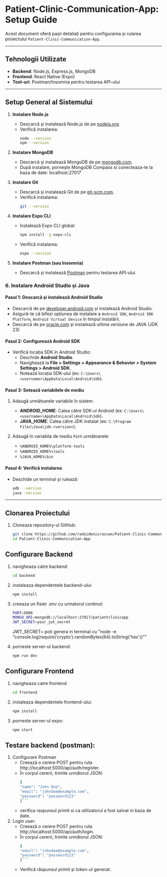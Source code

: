 # Patient-Clinic-Communication-App: Setup Guide

Acest document oferă pașii detaliați pentru configurarea și rularea proiectului `Patient-Clinic-Communication-App`.

---

## Tehnologii Utilizate

- **Backend**: Node.js, Express.js, MongoDB
- **Frontend**: React Native (Expo)
- **Tool-uri**: Postman/Insomnia pentru testarea API-ului

---

## Setup General al Sistemului

1. **Instalare Node.js**
   - Descarcă și instalează Node.js de pe [nodejs.org](https://nodejs.org).
   - Verifică instalarea:
     ```bash
     node --version
     npm --version
     ```

2. **Instalare MongoDB**
   - Descarcă și instalează MongoDB de pe [mongodb.com](https://www.mongodb.com/try/download/community).
   - După instalare, pornește MongoDB Compass si conecteaza-te la baza de date: localhost:27017
   


3. **Instalare Git**
   - Descarcă și instalează Git de pe [git-scm.com](https://git-scm.com/).
   - Verifică instalarea:
     ```bash
     git --version
     ```

4. **Instalare Expo CLI**
   - Instalează Expo CLI global:
     ```bash
     npm install -g expo-cli
     ```
   - Verifică instalarea:
     ```bash
     expo --version
     ```

5. **Instalare Postman (sau Insomnia)**
   - Descarcă și instalează [Postman](https://www.postman.com/) pentru testarea API-ului.

### 6. **Instalare Android Studio și Java**
   #### Pasul 1: Descarcă și instalează Android Studio
   - Descarcă de pe [developer.android.com](https://developer.android.com/studio) și instalează Android Studio.
   - Asigură-te că bifezi opțiunea de instalare a `Android SDK`, `Android SDK Platform`, `Android Virtual Device` în timpul instalării.
   - Descarcă de pe [oracle.com](https://www.oracle.com/java/technologies/downloads/?er=221886#jdk23-windows) și instalează ultima versiune de JAVA (JDK 23)

   #### Pasul 2: Configurează Android SDK
   - Verifică locația SDK în Android Studio:
     - Deschide **Android Studio**.
     - Navighează la **File > Settings > Appearance & Behavior > System Settings > Android SDK**.
     - Notează locația SDK-ului (ex: `C:\Users\<username>\AppData\Local\Android\Sdk`).

   #### Pasul 3: Setează variabilele de mediu
   1. Adaugă următoarele variabile în sistem:
      - **ANDROID_HOME**: Calea către SDK-ul Android (ex: `C:\Users\<username>\AppData\Local\Android\Sdk`).
      - **JAVA_HOME**: Calea către JDK instalat (ex: `C:\Program Files\Java\jdk-<version>`).

   2. Adaugă în variabila de mediu `Path` următoarele:
      - `%ANDROID_HOME%\platform-tools`
      - `%ANDROID_HOME%\tools`
      - `%JAVA_HOME%\bin`

   #### Pasul 4: Verifică instalarea
   - Deschide un terminal și rulează:
     ```bash
     adb --version
     java -version
     ```

---

## Clonarea Proiectului

1. Cloneaza repository-ul GitHub:
   ```bash
   git clone https://github.com/radoidenisrazvan/Patient-Clinic-Communication-App.git
   cd Patient-Clinic-Communication-App
   ```

## Configurare Backend

1. navigheaza catre backend:
    ```bash
    cd backend
    ```
2. instaleaza dependentele backend-ului:
    ```bash
    npm install
    ```
3. creeaza un fisier .env cu urmatorul continut:
    ```bash
    PORT=5000
    MONGO_URI=mongodb://localhost:27017/patientclinicapp
    JWT_SECRET=your_jwt_secret
    ```
    
    JWT_SECRET= poti genera in terminal cu "node -e "console.log(require('crypto').randomBytes(64).toString('hex'))""
4. porneste server-ul backend:
    ```bash
    npm run dev
    ```

## Configurare Frontend

1. navigheaza catre frontend
    ```bash
    cd frontend
    ```
2. instaleaza dependentele frontend-ului:
    ```bash
    npm install
    ```
3. porneste server-ul expo:
    ```bash
    npm start
    ```

## Testare backend (postman):

1. Configurare Postman
    - Creează o cerere POST pentru ruta http://localhost:5000/api/auth/register.
    - În corpul cererii, trimite următorul JSON:
        ```bash
        {
        "name": "John Doe",
        "email": "johndoe@example.com",
        "password": "password123"
        }```
    - verifica raspunsul primit si ca utilizatorul a fost salvat in baza de date.
2. Login user:
    - Creează o cerere POST pentru ruta http://localhost:5000/api/auth/login.
    - În corpul cererii, trimite următorul JSON:
        ```bash
        {
        "email": "johndoe@example.com",
        "password": "password123"
        }```
    - Verifică răspunsul primit și token-ul generat.




    

